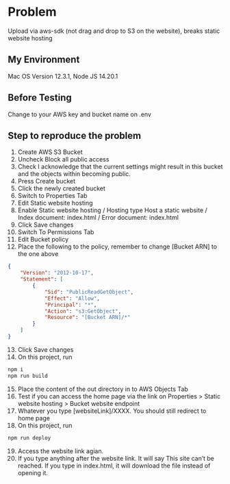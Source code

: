 # Problem

Upload via aws-sdk (not drag and drop to S3 on the website), breaks static website hosting

## My Environment

Mac OS Version 12.3.1, Node JS 14.20.1

## Before Testing

Change to your AWS key and bucket name on .env

## Step to reproduce the problem

1. Create AWS S3 Bucket
2. Uncheck Block all public access
3. Check I acknowledge that the current settings might result in this bucket and the objects within becoming public.
4. Press Create bucket
5. Click the newly created bucket
6. Switch to Properties Tab
7. Edit Static website hosting
8. Enable Static website hosting / Hosting type Host a static website / Index document: index.html / Error document: index.html
9. Click Save changes
10. Switch To Permissions Tab
11. Edit Bucket policy
12. Place the following to the policy, remember to change [Bucket ARN] to the one above

```json
{
    "Version": "2012-10-17",
    "Statement": [
        {
            "Sid": "PublicReadGetObject",
            "Effect": "Allow",
            "Principal": "*",
            "Action": "s3:GetObject",
            "Resource": "[Bucket ARN]/*"
        }
    ]
}
```

13. Click Save changes
14. On this project, run

```bash
npm i
npm run build
```

15. Place the content of the out directory in to AWS Objects Tab
16. Test if you can access the home page via the link on Properties > Static website hosting > Bucket website endpoint
17. Whatever you type [websiteLink]/XXXX. You should still redirect to home page
18. On this project, run

```bash
npm run deploy
```

19. Access the website link agian.
20. If you type anything after the website link. It will say This site can’t be reached. If you type in index.html, it will download the file instead of opening it.

